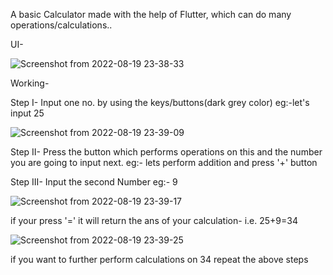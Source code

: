

A basic Calculator made with the help of Flutter, which can do many operations/calculations..

UI-

![Screenshot from 2022-08-19 23-38-33](https://user-images.githubusercontent.com/93399136/190716259-61fc004c-c9e4-49a8-b90f-0c8be3054648.png)

Working-

Step I- Input one no. by using the keys/buttons(dark grey color) eg:-let's input 25

![Screenshot from 2022-08-19 23-39-09](https://user-images.githubusercontent.com/93399136/190716530-adb0cf81-7923-406a-a51b-87351eaa8a6a.png)

Step II- Press the button which performs operations on this and the number you are going to input next. eg:- lets perform addition and press '+' button

Step III- Input the second Number eg:- 9

![Screenshot from 2022-08-19 23-39-17](https://user-images.githubusercontent.com/93399136/190716900-b8a2af6c-473f-4897-ace9-4c4016d8e885.png)

if your press '=' it will return the ans of your calculation-
i.e. 25+9=34

![Screenshot from 2022-08-19 23-39-25](https://user-images.githubusercontent.com/93399136/190717022-e9d82620-dce5-46de-8946-fb5c573b6d0e.png)

if you want to further perform calculations on 34 repeat the above steps
